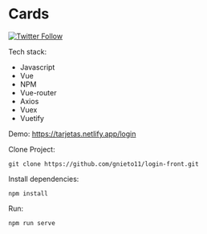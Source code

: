 # Cards

[![Twitter Follow](https://img.shields.io/twitter/follow/maktub82.svg?style=social&label=Follow)](https://twitter.com/gonzalonietot)


Tech stack:

* Javascript
* Vue
* NPM
* Vue-router
* Axios
* Vuex
* Vuetify

Demo: https://tarjetas.netlify.app/login

Clone Project:
```
git clone https://github.com/gnieto11/login-front.git
```

Install dependencies:
```
npm install
```
Run:

```
npm run serve
```
